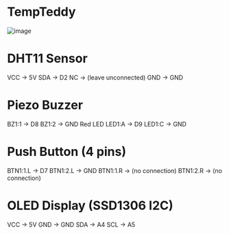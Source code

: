 # TempTeddy

![image](https://github.com/user-attachments/assets/4a693a36-070b-4a63-824f-9966bf323f8e)


# DHT11 Sensor
VCC → 5V
SDA → D2
NC → (leave unconnected)
GND → GND

# Piezo Buzzer
BZ1:1 → D8
BZ1:2 → GND
Red LED
LED1:A → D9
LED1:C → GND

# Push Button (4 pins)

BTN1:1.L → D7
BTN1:2.L → GND
BTN1:1.R → (no connection)
BTN1:2.R → (no connection)

# OLED Display (SSD1306 I2C)

VCC → 5V
GND → GND
SDA → A4
SCL → A5
